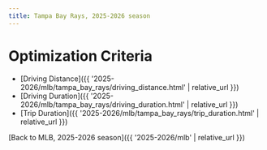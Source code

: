```yaml
---
title: Tampa Bay Rays, 2025-2026 season
---
```


# Optimization Criteria
- [Driving Distance]({{ '2025-2026/mlb/tampa_bay_rays/driving_distance.html' | relative_url }})
- [Driving Duration]({{ '2025-2026/mlb/tampa_bay_rays/driving_duration.html' | relative_url }})
- [Trip Duration]({{ '2025-2026/mlb/tampa_bay_rays/trip_duration.html' | relative_url }})

[Back to MLB, 2025-2026 season]({{ '2025-2026/mlb' | relative_url }})
